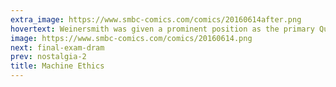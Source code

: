 ```yaml
---
extra_image: https://www.smbc-comics.com/comics/20160614after.png
hovertext: Weinersmith was given a prominent position as the primary Quisling in the Robot Wars.
image: https://www.smbc-comics.com/comics/20160614.png
next: final-exam-dram
prev: nostalgia-2
title: Machine Ethics
---
```


